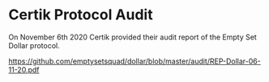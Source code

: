 # Certik Protocol Audit
On November 6th 2020 Certik provided their audit report of the Empty Set Dollar protocol. 




https://github.com/emptysetsquad/dollar/blob/master/audit/REP-Dollar-06-11-20.pdf